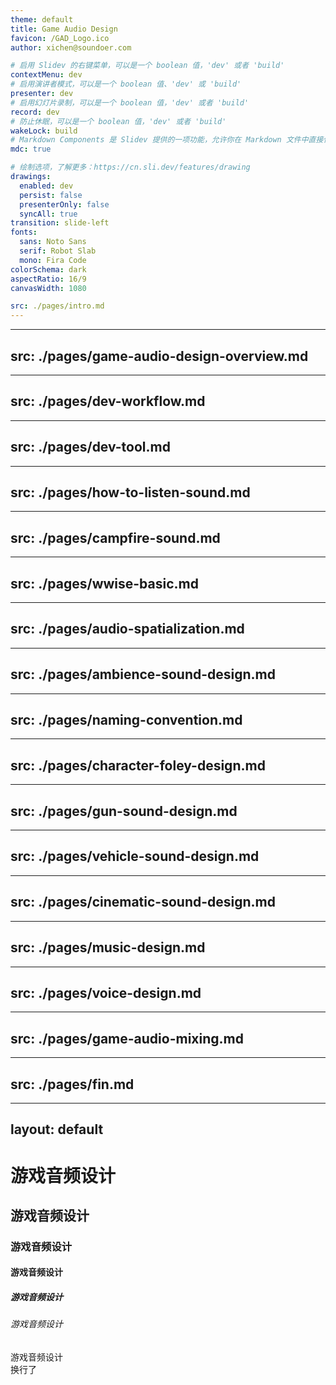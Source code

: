 ```yaml
---
theme: default
title: Game Audio Design
favicon: /GAD_Logo.ico
author: xichen@soundoer.com

# 启用 Slidev 的右键菜单，可以是一个 boolean 值，'dev' 或者 'build'
contextMenu: dev
# 启用演讲者模式，可以是一个 boolean 值、'dev' 或 'build'
presenter: dev
# 启用幻灯片录制，可以是一个 boolean 值，'dev' 或者 'build'
record: dev
# 防止休眠，可以是一个 boolean 值，'dev' 或者 'build'
wakeLock: build
# Markdown Components 是 Slidev 提供的一项功能，允许你在 Markdown 文件中直接使用 Vue 组件。
mdc: true

# 绘制选项，了解更多：https://cn.sli.dev/features/drawing
drawings:
  enabled: dev
  persist: false
  presenterOnly: false
  syncAll: true
transition: slide-left
fonts:
  sans: Noto Sans
  serif: Robot Slab
  mono: Fira Code
colorSchema: dark
aspectRatio: 16/9
canvasWidth: 1080

src: ./pages/intro.md
---
```


---
src: ./pages/game-audio-design-overview.md
---

---
src: ./pages/dev-workflow.md
---

---
src: ./pages/dev-tool.md
---

---
src: ./pages/how-to-listen-sound.md
---

---
src: ./pages/campfire-sound.md
---

---
src: ./pages/wwise-basic.md
---

---
src: ./pages/audio-spatialization.md
---

---
src: ./pages/ambience-sound-design.md
---

---
src: ./pages/naming-convention.md
---

---
src: ./pages/character-foley-design.md
---

---
src: ./pages/gun-sound-design.md
---

---
src: ./pages/vehicle-sound-design.md
---

---
src: ./pages/cinematic-sound-design.md
---

---
src: ./pages/music-design.md
---

---
src: ./pages/voice-design.md
---

---
src: ./pages/game-audio-mixing.md
---



---
src: ./pages/fin.md
---

---
layout: default
---

# 游戏音频设计
## 游戏音频设计
### 游戏音频设计
#### 游戏音频设计
##### 游戏音频设计
###### 游戏音频设计
游戏音频设计  
换行了

<!-- This is a test page -->